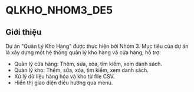 # QLKHO_NHOM3_DE5
## Giới thiệu
Dự án "Quản Lý Kho Hàng" được thực hiện bởi Nhóm 3. Mục tiêu của dự án là xây dựng một hệ thống quản lý kho hàng và cửa hàng, hỗ trợ:
- Quản lý cửa hàng: Thêm, sửa, xóa, tìm kiếm, xem danh sách.
- Quản lý kho: Thêm, sửa, xóa, tìm kiếm, xem danh sách.
- Xử lý dữ liệu hàng hóa và kho từ file CSV.
- Hiển thị giao diện điều hướng qua menu.
